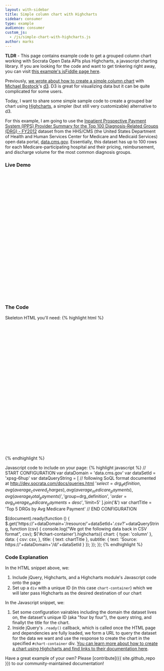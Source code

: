 ```yaml
---
layout: with-sidebar
title: Simple column chart with Highcharts
sidebar: consumer
type: example
audience: consumer
custom_js:
  - /js/simple-chart-with-highcharts.js
author: marks
---
```


**TLDR** - This page contains example code to get a grouped column chart working with Socrata Open Data APIs plus Highcharts, a javascript charting library. If you are looking for the code and want to get tinkering right away, you can visit [this example's jsFiddle page here](http://jsfiddle.net/marksskram/ed42ghw5/). 

Previously, [we wrote about how to create a simple column chart](/consumers/examples/simple-chart-with-d3) with [Michael Bostock](http://bost.ocks.org/mike/)'s [d3](http://d3js.org/). D3 is great for visualizing data but it can be quite complicated for some users.

Today, I want to share some simple sample code to create a grouped bar chart using [Highcharts](highcharts.com), a simpler (but still very customizable) alternative to d3.

For this example, I am going to use the [Inpatient Prospective Payment System (IPPS) Provider Summary for the Top 100 Diagnosis-Related Groups (DRG) - FY2012](https://data.cms.gov/Public-Use-Files/Inpatient-Prospective-Payment-System-IPPS-Provider/xpsg-6hup?) dataset from the HHS/CMS (the United States Department of Health and Human Services Center for Medicare and Medicaid Services) open data portal, [data.cms.gov](https://data.cms.gov). Essentially, this dataset has up to 100 rows for each Medicare-participating hospital and their pricing, reimbursement, and discharge volume for the most common diagnosis groups. 

### Live Demo

<!-- include Highcharts Javascript -->
<script src='http://code.highcharts.com/highcharts.js'></script>
<script src='http://code.highcharts.com/modules/data.js'></script>
<div id="chart-container" style="width: 100%; height: 400px; margin: 20px auto"><!-- This space intentionally left blank --></div>

### The Code

Skeleton HTML you'll need:
{% highlight html %}
<!-- jQuery is required for this example -->
<script src="http://code.jquery.com/jquery-1.9.0.js"></script>
<!-- Load Highcharts javascript -->
<script src='http://code.highcharts.com/highcharts.js'></script>
<script src='http://code.highcharts.com/modules/data.js'></script>

<!-- Set up HTML div where we'll place the chart -->
<div id="chart-container" style="width: 100%; height: 400px; margin: 20px auto"><!-- This space intentionally left blank --></div>
{% endhighlight %}

Javascript code to include on your page:
{% highlight javascript %}
// START CONFIGURATION
var dataDomain = 'data.cms.gov'
var dataSetId = 'xpsg-6hup'
var dataQueryString = [ // following SoQL format documented at http://dev.socrata.com/docs/queries.html
  '$select=drg_definition,avg(average_covered_charges),avg(average_medicare_payments),avg(average_total_payments)',
  '$group=drg_definition',
  '$order=avg_average_medicare_payments+desc',
  '$limit=5'
].join('&')
var chartTitle = 'Top 5 DRGs by Avg Medicare Payment'
// END CONFIGURATION

$(document).ready(function () {
  $.get('https://'+dataDomain+'/resource/'+dataSetId+'.csv?'+dataQueryString, function (csv) {
    console.log("We got the following data back in CSV format", csv);
    $('#chart-container').highcharts({
      chart: {
        type: 'column'
      },
      data: {
        csv: csv,
      },
      title: {
        text: chartTitle
      },
      subtitle: {
        text: 'Source: https://'+dataDomain+'/d/'+dataSetId
      }
    });
  });
});
{% endhighlight %}

### Code Explanation

In the HTML snippet above, we: 

1. Include jQuery, Highcharts, and a Highcharts module's Javascript code onto the page
2. Set up a `div` with a unique ID (in this case `chart-container`) which we will later pass Highcharts as the desired destination of our chart

In the Javascript snippet, we:

1. Set some configuration vairables including the domain the dataset lives on, the dataset's unique ID (aka "four by four"), the query string, and finallyt the title for the chart.
2. Inside jQuery's `.ready()` callback, which is called once the HTML page and dependencies are fully loaded, we form a URL to query the dataset for the data we want and use the response to create the chart in the specified `#chart-container` div. [You can learn more about how to create a chart using Highcharts and find links to their documentation here](http://www.highcharts.com/docs/getting-started/your-first-chart).

Have a great example of your own? Please [contribute]({{ site.github_repo }}) to our community-maintained documentation!